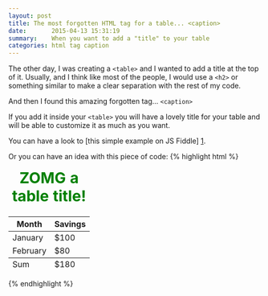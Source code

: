 ```yaml
---
layout: post
title: The most forgotten HTML tag for a table... <caption>
date:       2015-04-13 15:31:19
summary:    When you want to add a "title" to your table
categories: html tag caption
---
```


The other day, I was creating a `<table>` and I wanted to add a title at the top of it.
Usually, and I think like most of the people, I would use a `<h2>` or something similar to make a clear separation with the rest of my code.

And then I found this amazing forgotten tag... `<caption>`

If you add it inside your `<table>` you will have a lovely title for your table and will be able to customize it as much as you want.

You can have a look to [this simple example on JS Fiddle] [1].

Or you can have an idea with this piece of code:
{% highlight html %}
 <table style="width:400px">
     <caption style="font-weight:bold; font-size:30px; color:green;">ZOMG a table title!</caption>
 <thead>
  <tr>
     <th>Month</th>
     <th>Savings</th>
  </tr>
 </thead>
 <tfoot>
  <tr>
     <td>Sum</td>
     <td>$180</td>
  </tr>
 </tfoot>
 <tbody>
  <tr>
     <td>January</td>
     <td>$100</td>
  </tr>
  <tr>
     <td>February</td>
     <td>$80</td>
  </tr>
 </tbody>
</table> 
{% endhighlight %}

  [1]: http://jsfiddle.net/vatweb/q4zk5pdn/